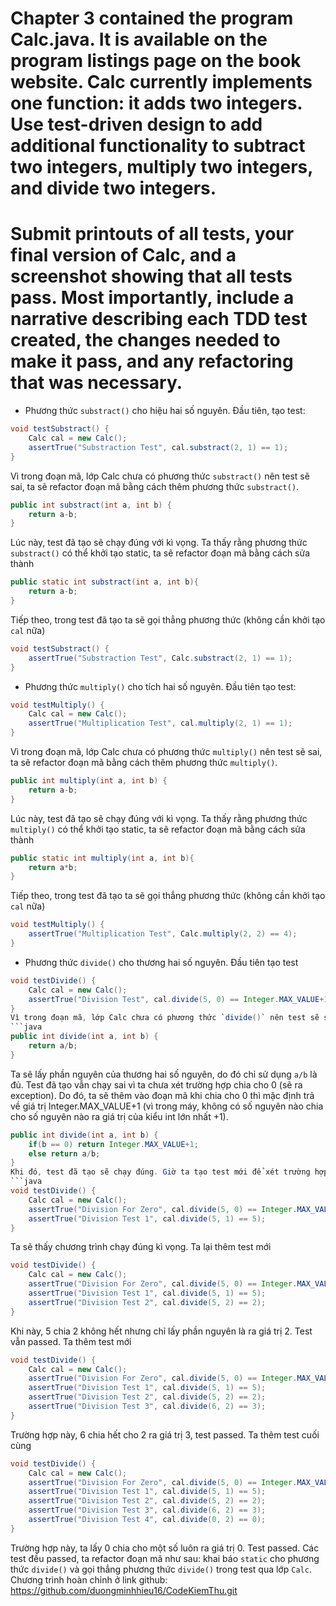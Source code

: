 # Chapter 3 contained the program Calc.java. It is available on the program listings page on the book website. Calc currently implements one function: it adds two integers. Use test-driven design to add additional functionality to subtract two integers, multiply two integers, and divide two integers. 
# Submit printouts of all tests, your final version of Calc, and a screenshot showing that all tests pass. Most importantly, include a narrative describing each TDD test created, the changes needed to make it pass, and any refactoring that was necessary.

* Phương thức `substract()` cho hiệu hai số nguyên. Đầu tiên, tạo test:
```java
void testSubstract() {
	Calc cal = new Calc();
	assertTrue("Substraction Test", cal.substract(2, 1) == 1);
}
```
Vì trong đoạn mã, lớp Calc chưa có phương thức `substract()` nên test sẽ sai, ta sẽ refactor đoạn mã bằng cách thêm phương thức `substract()`.
```java
public int substract(int a, int b) {
	return a-b;
}
```
Lúc này, test đã tạo sẽ chạy đúng với kì vọng. Ta thấy rằng phương thức `substract()` có thể khởi tạo static, ta sẽ refactor đoạn mã bằng cách sửa thành 
```java
public static int substract(int a, int b){
	return a-b;
}
```
Tiếp theo, trong test đã tạo ta sẽ gọi thẳng phương thức (không cần khởi tạo `cal` nữa)
```java
void testSubstract() {
	assertTrue("Substraction Test", Calc.substract(2, 1) == 1);
}
```

* Phương thức `multiply()` cho tích hai số nguyên. Đầu tiên tạo test:
```java
void testMultiply() {
	Calc cal = new Calc();
	assertTrue("Multiplication Test", cal.multiply(2, 1) == 1);
}
```
Vì trong đoạn mã, lớp Calc chưa có phương thức `multiply()` nên test sẽ sai, ta sẽ refactor đoạn mã bằng cách thêm phương thức `multiply()`.
```java
public int multiply(int a, int b) {
	return a-b;
}
```
Lúc này, test đã tạo sẽ chạy đúng với kì vọng. Ta thấy rằng phương thức `multiply()` có thể khởi tạo static, ta sẽ refactor đoạn mã bằng cách sửa thành 
```java
public static int multiply(int a, int b){
	return a*b;
}
```
Tiếp theo, trong test đã tạo ta sẽ gọi thẳng phương thức (không cần khởi tạo `cal` nữa)
```java
void testMultiply() {
	assertTrue("Multiplication Test", Calc.multiply(2, 2) == 4);
}
```

* Phương thức `divide()` cho thương hai số nguyên. Đầu tiên tạo test
```java
void testDivide() {
	Calc cal = new Calc();
	assertTrue("Division Test", cal.divide(5, 0) == Integer.MAX_VALUE+1);
}
Vì trong đoạn mã, lớp Calc chưa có phương thức `divide()` nên test sẽ sai, ta sẽ refactor đoạn mã bằng cách thêm phương thức `divide()`.
```java
public int divide(int a, int b) {
	return a/b;
}
```
Ta sẽ lấy phần nguyên của thương hai số nguyên, do đó chỉ sử dụng `a/b` là đủ. Test đã tạo vẫn chạy sai vì ta chưa xét trường hợp chia cho 0 (sẽ ra exception). Do đó, ta sẽ thêm vào đoạn mã khi chia cho 0 thì mặc định trả về giá trị Integer.MAX_VALUE+1 (vì trong máy, không có số nguyên nào chia cho số nguyên nào ra giá trị của kiểu int lớn nhất +1).
```java
public int divide(int a, int b) {
	if(b == 0) return Integer.MAX_VALUE+1;
	else return a/b;
}
Khi đó, test đã tạo sẽ chạy đúng. Giờ ta tạo test mới để xét trường hợp bình thường.
```java
void testDivide() {
	Calc cal = new Calc();
	assertTrue("Division For Zero", cal.divide(5, 0) == Integer.MAX_VALUE+1);
	assertTrue("Division Test 1", cal.divide(5, 1) == 5);
}
```
Ta sẽ thấy chương trình chạy đúng kì vọng. Ta lại thêm test mới
```java
void testDivide() {
	Calc cal = new Calc();
	assertTrue("Division For Zero", cal.divide(5, 0) == Integer.MAX_VALUE+1);
	assertTrue("Division Test 1", cal.divide(5, 1) == 5);
	assertTrue("Division Test 2", cal.divide(5, 2) == 2);
}
```
Khi này, 5 chia 2 không hết nhưng chỉ lấy phần nguyên là ra giá trị 2. Test vẫn passed. Ta thêm test mới
```java
void testDivide() {
	Calc cal = new Calc();
	assertTrue("Division For Zero", cal.divide(5, 0) == Integer.MAX_VALUE+1);
	assertTrue("Division Test 1", cal.divide(5, 1) == 5);
	assertTrue("Division Test 2", cal.divide(5, 2) == 2);
	assertTrue("Division Test 3", cal.divide(6, 2) == 3);
}
```
Trường hợp này, 6 chia hết cho 2 ra giá trị 3, test passed. Ta thêm test cuối cùng
```java
void testDivide() {
	Calc cal = new Calc();
	assertTrue("Division For Zero", cal.divide(5, 0) == Integer.MAX_VALUE+1);
	assertTrue("Division Test 1", cal.divide(5, 1) == 5);
	assertTrue("Division Test 2", cal.divide(5, 2) == 2);
	assertTrue("Division Test 3", cal.divide(6, 2) == 3);
	assertTrue("Division Test 4", cal.divide(0, 2) == 0);
}
```
Trường hợp này, ta lấy 0 chia cho một số luôn ra giá trị 0. Test passed. Các test đều passed, ta refactor đoạn mã như sau: khai báo `static` cho phương thức `divide()` và gọi thẳng phương thức `divide()` trong test qua lớp `Calc`.
Chương trình hoàn chỉnh ở link github: <https://github.com/duongminhhieu16/CodeKiemThu.git>
